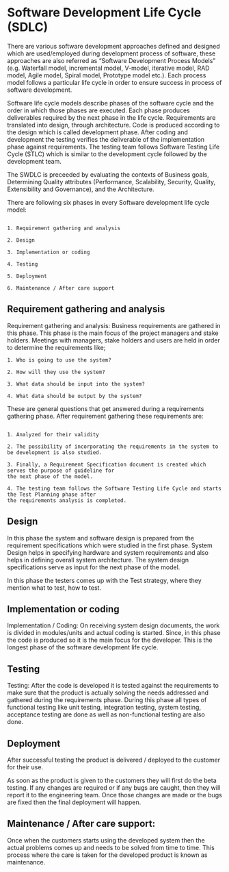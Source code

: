 # Software Development Life Cycle (SDLC)


There are various software development approaches defined and designed which are used/employed during development process of software, these approaches are also referred as “Software Development Process Models” (e.g. Waterfall model, incremental model, V-model, iterative model, RAD model, Agile model, Spiral model, Prototype model etc.). Each process model follows a particular life cycle in order to ensure success in process of software development.

Software life cycle models describe phases of the software cycle and the order in which those phases are executed. Each phase produces deliverables required by the next phase in the life cycle. Requirements are translated into design, through architecture. Code is produced according to the design which is called development phase. After coding and development the testing verifies the deliverable of the implementation phase against requirements. The testing team follows Software Testing Life Cycle (STLC) which is similar to the development cycle followed by the development team.

The SWDLC is preceeded by evaluating the contexts of Business goals, Determining Quality attributes (Performance, Scalability, Security, Quality, Extensibility and Governance), and the Architecture.

There are following six phases in every Software development life cycle model:

```

1. Requirement gathering and analysis

2. Design

3. Implementation or coding

4. Testing

5. Deployment

6. Maintenance / After care support

```

## Requirement gathering and analysis

Requirement gathering and analysis:  Business requirements are gathered in this phase. This phase is the main focus of the project managers and stake holders. Meetings with managers, stake holders and users are held in order to determine the requirements like; 

```
1. Who is going to use the system? 

2. How will they use the system?  

3. What data should be input into the system?  

4. What data should be output by the system?  

```

These are general questions that get answered during a requirements gathering phase. After requirement gathering these requirements are:

```

1. Analyzed for their validity

2. The possibility of incorporating the requirements in the system to be development is also studied.

3. Finally, a Requirement Specification document is created which serves the purpose of guideline for 
the next phase of the model. 

4. The testing team follows the Software Testing Life Cycle and starts the Test Planning phase after 
the requirements analysis is completed.

```

## Design  

In this phase the system and software design is prepared from the requirement specifications which were studied in the first phase. System Design helps in specifying hardware and system requirements and also helps in defining overall system architecture. The system design specifications serve as input for the next phase of the model.

In this phase the testers comes up with the Test strategy, where they mention what to test, how to test.

## Implementation or coding

Implementation / Coding:  On receiving system design documents, the work is divided in modules/units and actual coding is started. Since, in this phase the code is produced so it is the main focus for the developer. This is the longest phase of the software development life cycle.

## Testing 

Testing:  After the code is developed it is tested against the requirements to make sure that the product is actually solving the needs addressed and gathered during the requirements phase. During this phase all types of functional testing like unit testing, integration testing, system testing, acceptance testing are done as well as non-functional testing are also done.

## Deployment 

After successful testing the product is delivered / deployed to the customer for their use.

As soon as the product is given to the customers they will first do the beta testing. If any changes are required or if any bugs are caught, then they will report it to the engineering team. Once those changes are made or the bugs are fixed then the final deployment will happen.

## Maintenance / After care support:

 Once when the customers starts using the developed system then the actual problems comes up and needs to be solved from time to time. This process where the care is taken for the developed product is known as maintenance.
 
